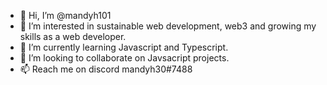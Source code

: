 - 👋 Hi, I’m @mandyh101
- 👀 I’m interested in sustainable web development, web3 and growing my skills as a web developer.
- 🌱 I’m currently learning Javascript and Typescript.
- 💞️ I’m looking to collaborate on Javsacript projects.
- 📫 Reach me on discord mandyh30#7488

<!---
mandyh101/mandyh101 is a ✨ special ✨ repository because its `README.md` (this file) appears on your GitHub profile.
You can click the Preview link to take a look at your changes.
--->
